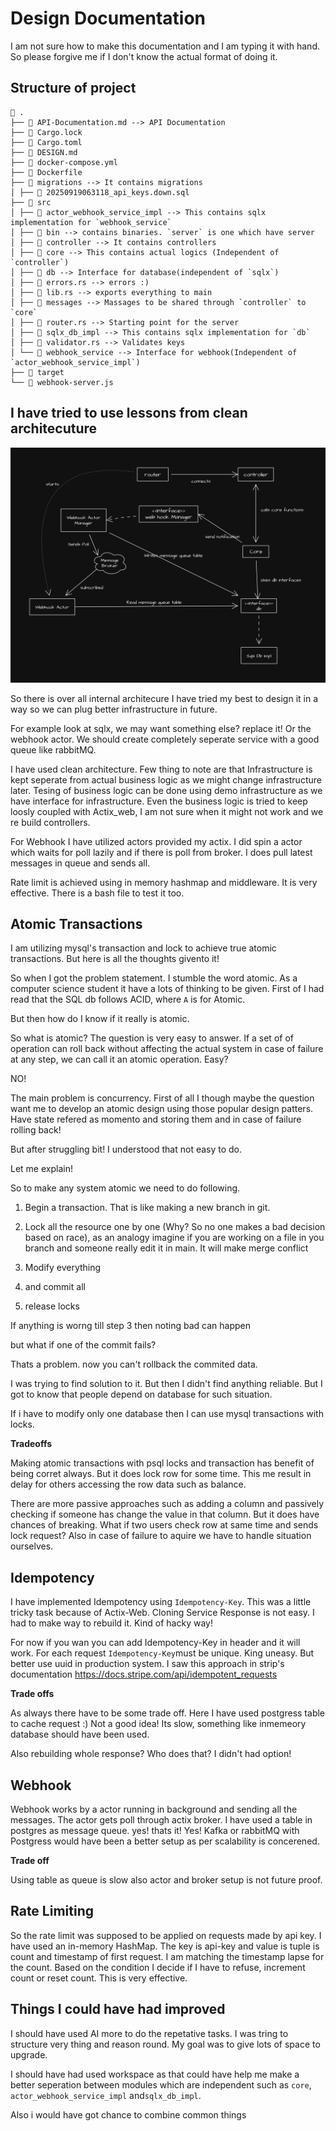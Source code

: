 # Design Documentation

I am not sure how to make this documentation and I am typing it with hand. So please forgive me if I don't know the actual format of doing it.

## Structure of project

```
 .
├──  API-Documentation.md --> API Documentation
├──  Cargo.lock
├──  Cargo.toml
├──  DESIGN.md
├──  docker-compose.yml
├──  Dockerfile
├──  migrations --> It contains migrations
│ ├──  20250919063118_api_keys.down.sql
├── 󱧼 src
│ ├──  actor_webhook_service_impl --> This contains sqlx implementation for `webhook_service`
│ ├──  bin --> contains binaries. `server` is one which have server
│ ├──  controller --> It contains controllers
│ ├──  core --> This contains actual logics (Independent of `controller`)
│ ├──  db --> Interface for database(independent of `sqlx`)
│ ├──  errors.rs --> errors :)
│ ├──  lib.rs --> exports everything to main
│ ├──  messages --> Massages to be shared through `controller` to `core`
│ ├──  router.rs --> Starting point for the server
│ ├──  sqlx_db_impl --> This contains sqlx implementation for `db`
│ ├──  validator.rs --> Validates keys
│ └──  webhook_service --> Interface for webhook(Independent of `actor_webhook_service_impl`)
├──  target
└──  webhook-server.js
```

## I have tried to use lessons from clean architecuture

![](Diagram.webp)

So there is over all internal architecure I have tried my best to design it in a way so we can plug better infrastructure in future.

For example look at sqlx, we may want something else? replace it! Or the webhook actor. We should create completely seperate service with a good queue like rabbitMQ.

I have used clean architecture. Few thing to note are that Infrastructure is kept seperate from actual business logic as we might change infrastructure later. Tesing of business logic can be done using demo infrastructure as we have interface for infrastructure. Even the business logic is tried to keep loosly coupled with Actix_web, I am not sure when it might not work and we re build controllers.

For Webhook I have utilized actors provided my actix. I did spin a actor which waits for poll lazily and if there is poll from broker. I does pull latest messages in queue and sends all.

Rate limit is achieved using in memory hashmap and middleware. It is very effective. There is a bash file to test it too. 

## Atomic Transactions

I am utilizing mysql's transaction and lock to achieve true atomic transactions. But here is all the thoughts givento it!

So when I got the problem statement. I stumble the word atomic. As a computer science student it have a lots of thinking to be given. First of I had read that the SQL db follows ACID, where `A` is for Atomic.

But then how do I know if it really is atomic.

So what is atomic? The question is very easy to answer. If a set of of operation can roll back without affecting the actual system in case of failure at any step, we can call it an atomic operation. Easy?

NO!

The main problem is concurrency. First of all I though maybe the question want me to develop an atomic design using those popular design patters. Have state refered as momento and storing them and in case of failure rolling back!

But after struggling bit! I understood that not easy to do.

Let me explain!

So to make any system atomic we need to do following.

1. Begin a transaction. That is like making a new branch in git.

2. Lock all the resource one by one (Why? So no one makes a bad decision based on race), as an analogy imagine if you are working on a file in you branch and someone really edit it in main. It will make merge conflict

3. Modify everything

4. and commit all

5. release locks

If anything is worng till step 3 then noting bad can happen

but what if one of the commit fails?

Thats a problem. now you can't rollback the commited data.

I was trying to find solution to it. But then I didn't find anything reliable. But I got to know that people depend on database for such situation.

If i have to modify only one database then I can use mysql transactions with locks.

**Tradeoffs**

Making atomic transactions with psql locks and transaction has benefit of being corret always. But it does lock row for some time. This me result in delay for others accessing the row data such as balance.

There are more passive approaches such as adding a column and passively checking if someone has change the value in that column. But it does have chances of breaking. What if two users check row at same time and sends lock request? Also in case of failure to aquire we have to handle situation ourselves.

## Idempotency

I have implemented Idempotency using `Idempotency-Key`. This was a little tricky task because of Actix-Web. Cloning Service Response is not easy. I had to make way to rebuild it. Kind of hacky way!

For now if you wan you can add Idempotency-Key in header and it will work. For each request `Idempotency-Key`must be unique. King uneasy. But better use uuid in production system. I saw this approach in strip's documentation https://docs.stripe.com/api/idempotent_requests

**Trade offs**

As always there have to be some trade off. Here I have used postgress table to cache request :) Not a good idea! Its slow, something like inmemeory database should have been used.

Also rebuilding whole response? Who does that? I didn't had option!

## Webhook

Webhook works by a actor running in background and sending all the messages. The actor gets poll through actix broker. I have used a table in postgres as message queue. yes! thats it!
Yes! Kafka or rabbitMQ with Postgress would have been a better setup as per scalability is concerened.

**Trade off**

Using table as queue is slow also actor and broker setup is not future proof.

## Rate Limiting

So the rate limit was supposed to be applied on requests made by api key. I have used an in-memory HashMap. The key is api-key and value is tuple is count and timestamp of first request. I am matching the timestamp lapse for the count. Based on the condition I decide if I have to refuse, increment count or reset count. This is very effective. 

## Things I could have had improved

I should have used AI more to do the repetative tasks. I was tring to structure very thing and reason round. My goal was to give lots of space to upgrade.

I should have had used workspace as that could have help me make a better seperation between modules which are independent such as `core`, `actor_webhook_service_impl` and`sqlx_db_impl`.

Also i would have got chance to combine common things
